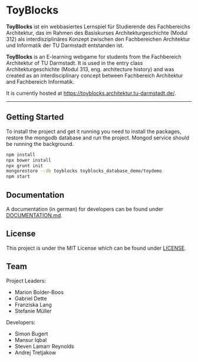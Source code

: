 # ToyBlocks

**ToyBlocks** ist ein webbasiertes Lernspiel für Studierende des Fachbereichs Architektur, das im Rahmen des Basiskurses Architekturgeschichte (Modul 312) als interdisziplinäres Konzept zwischen den Fachbereichen Architektur und Informatik der TU Darmstadt entstanden ist.

**ToyBlocks** is an E-learning webgame for students from the Fachbereich Architektur of TU Darmstadt. It is used in the entry class Architekturgeschichte (Modul 313, eng. architecture history) and was created as an interdisciplinary concept between Fachbereich Architektur and Fachbereich Informatik.

It is currently hosted at <https://toyblocks.architektur.tu-darmstadt.de/>.

---

## Getting Started

To install the project and get it running you need to install the packages, restore the mongodb database and run the project. Mongod service should be running the background.

```bash
npm install
npx bower install
npx grunt init
mongorestore --db toyblocks toyblocks_database_demo/toydemo
npm start
```

## Documentation

A documentation (in german) for developers can be found under [DOCUMENTATION.md](https://github.com/toyblocks/toyblocks/blob/master/DOCUMENTATION.md).

## License

This project is under the MIT License which can be found under [LICENSE](https://github.com/toyblocks/toyblocks/blob/master/LICENSE).

## Team

Project Leaders:

* Marion Bolder-Boos
* Gabriel Dette
* Franziska Lang
* Stefanie Müller

Developers:

* Simon Bugert
* Mansur Iqbal
* Steven Lamarr Reynolds
* Andrej Tretjakow
